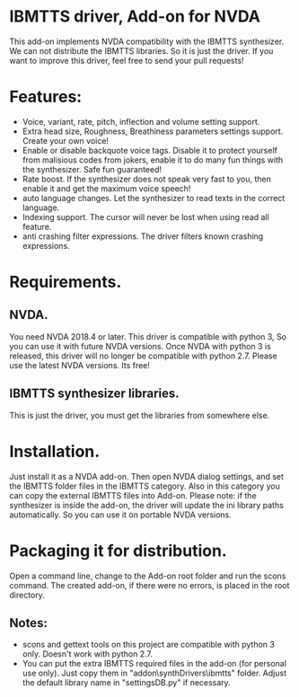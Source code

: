 # IBMTTS driver, Add-on for NVDA #
  This add-on implements NVDA compatibility with the IBMTTS synthesizer.
  We can not distribute the IBMTTS libraries. So it is just the driver.
  If you want to improve this driver, feel free to send your pull requests!

# Features:
* Voice, variant, rate, pitch, inflection and volume  setting support.
* Extra head size, Roughness, Breathiness parameters settings support. Create your own voice!
* Enable or disable backquote voice tags. Disable it to protect yourself from malisious codes from jokers, enable it to do many fun things with the synthesizer. Safe fun guaranteed!
* Rate boost. If the synthesizer does not speak very fast to  you, then enable it and get the maximum voice speech!
* auto language changes. Let the synthesizer to read texts in the correct language.
* Indexing support. The cursor will never be lost when using read all feature.
* anti crashing filter expressions. The driver filters known crashing expressions.

# Requirements.
## NVDA.
  You need NVDA 2018.4 or later. This driver is compatible with python 3, So you can use it with future NVDA versions. Once NVDA with python 3 is released, this driver will no longer be compatible with python 2.7. Please use the latest NVDA versions. Its free!

## IBMTTS synthesizer libraries.
  This is just the driver, you must   get the libraries from  somewhere else.

# Installation.
  Just install it as a NVDA add-on. Then open NVDA dialog settings, and set the IBMTTS folder files in the IBMTTS category.
  Also in this category you can copy the external IBMTTS files into Add-on.
  Please note: if the synthesizer is inside the add-on, the driver will update the ini library paths automatically. So you can use it on portable NVDA versions.

# Packaging it for distribution.
  Open a command line, change to the Add-on root folder  and run the scons command. The created add-on, if there were no errors, is placed in the root directory.

## Notes:
* scons and gettext tools on this project are  compatible with python 3 only. Doesn't work with python 2.7.
* You can put the extra IBMTTS required files in the add-on (for personal use only). Just copy them in "addon\synthDrivers\ibmtts" folder. Adjust the default library name in "settingsDB.py" if necessary.